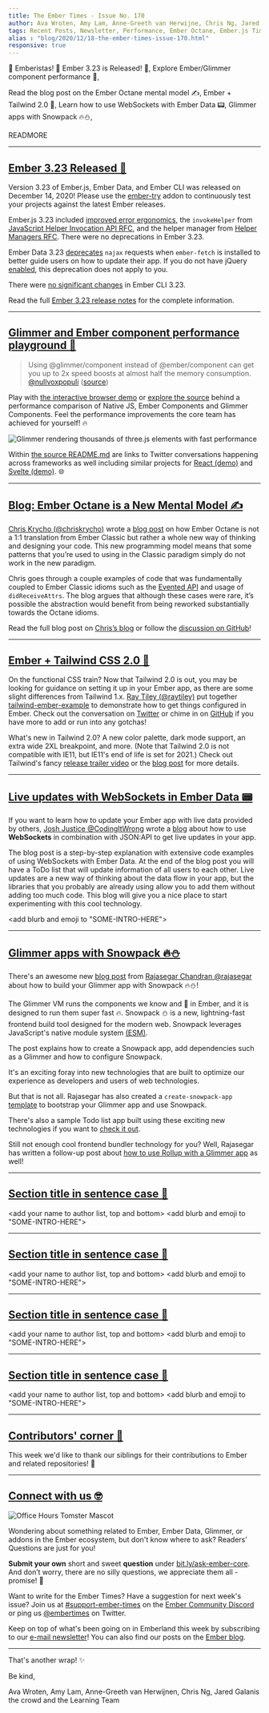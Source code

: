 ```yaml
---
title: The Ember Times - Issue No. 170
author: Ava Wroten, Amy Lam, Anne-Greeth van Herwijne, Chris Ng, Jared Galanis the crowd
tags: Recent Posts, Newsletter, Performance, Ember Octane, Ember.js Times, Ember Times, 2020
alias : "blog/2020/12/18-the-ember-times-issue-170.html"
responsive: true
---
```


👏 Emberistas! 🐹
Ember 3.23 is Released! 🐹,
Explore Ember/Glimmer component performance 🚅,
<!--alex ignore nuts-->
Read the blog post on the Ember Octane mental model ✍️,
Ember + Tailwind 2.0 🎨,
Learn how to use WebSockets with Ember Data 📟,
Glimmer apps with Snowpack 🔥️⛄,

READMORE

---

## [Ember 3.23 Released 🐹](https://blog.emberjs.com/2020/12/14/ember-3-23-released.html)

Version 3.23 of Ember.js, Ember Data, and Ember CLI was released on December 14, 2020! Please use the [ember-try](https://github.com/ember-cli/ember-try) addon to continuously test your projects against the latest Ember releases.

Ember.js 3.23 included [improved error ergonomics](https://github.com/emberjs/ember.js/pull/19213), the `invokeHelper` from [JavaScript Helper Invocation API RFC](https://github.com/emberjs/rfcs/blob/master/text/0626-invoke-helper.md), and the helper manager from [Helper Managers RFC](https://github.com/emberjs/rfcs/blob/master/text/0625-helper-managers.md). There were no deprecations in Ember 3.23.

Ember Data 3.23 [deprecates](https://deprecations.emberjs.com/ember-data/v3.x/#toc_ember-data-najax-fallback) `najax` requests when `ember-fetch` is installed to better guide users on how to update their app. If you do not have jQuery [enabled](https://guides.emberjs.com/release/configuring-ember/optional-features/), this deprecation does not apply to you.

There were [no significant changes](https://github.com/ember-cli/ember-cli/releases/tag/v3.23.0) in Ember CLI 3.23.

Read the full [Ember 3.23 release notes](https://blog.emberjs.com/2020/12/14/ember-3-23-released.html) for the complete information.

---

## [Glimmer and Ember component performance playground 🚅](https://nullvoxpopuli.github.io/ember-three-boxes-demo/)

> Using @glimmer/component instead of @ember/component can get you up to 2x speed boosts at almost half the memory consumption.
> [@nullvoxpopuli](https://twitter.com/nullvoxpopuli) ([source](https://twitter.com/nullvoxpopuli/status/1335616011744251907))

Play with [the interactive browser demo](https://nullvoxpopuli.github.io/ember-three-boxes-demo/) or [explore the source](https://github.com/NullVoxPopuli/ember-three-boxes-demo) behind a performance comparison of Native JS, Ember Components and Glimmer Components. Feel the performance improvements the core team has achieved for yourself! 🔥

![Glimmer rendering thousands of three.js elements with fast performance](/images/blog/emberjstimes/nullvoxpopuli-glimmer-performance.png)

Within [the source README.md](https://github.com/NullVoxPopuli/ember-three-boxes-demo/blob/master/README.md) are links to Twitter conversations happening across frameworks as well including similar projects for [React (demo)](https://twitter.com/0xca0a/status/1199997552466288641) and [Svelte (demo)](https://twitter.com/Rich_Harris/status/1200807952522842112). 🌐

---

<!--alex ignore nuts-->
## [Blog: Ember Octane is a New Mental Model ✍️](https://v5.chriskrycho.com/journal/ember-octane-is-a-new-mental-model/)

<!--alex ignore easy-->
[Chris Krycho (@chriskrycho)](https://github.com/chriskrycho) wrote a [blog post](https://v5.chriskrycho.com/journal/ember-octane-is-a-new-mental-model/) on how Ember Octane is not a 1:1 translation from Ember Classic but rather a whole new way of thinking and designing your code. This new programming model means that some patterns that you’re used to using in the Classic paradigm simply do not work in the new paradigm.

Chris goes through a couple examples of code that was fundamentally coupled to Ember Classic idioms such as the [Evented API](https://api.emberjs.com/ember/release/classes/Evented) and usage of `didReceiveAttrs`. The blog argues that although these cases were rare, it’s possible the abstraction would benefit from being reworked substantially towards the Octane idioms.

Read the full blog post on [Chris’s blog](https://v5.chriskrycho.com/journal/ember-octane-is-a-new-mental-model/) or follow the [discussion on GitHub](https://github.com/emberjs/rfcs/pull/669#issuecomment-739320902)!

---

## [Ember + Tailwind CSS 2.0 🎨](https://twitter.com/alexlafroscia/status/1330557883566739456)

On the functional CSS train? Now that Tailwind 2.0 is out, you may be looking for guidance on setting it up in your Ember app, as there are some slight differences from Tailwind 1.x. [Ray Tiley (@raytiley)](https://github.com/raytiley/tailwind-ember-example) put together [tailwind-ember-example](https://github.com/raytiley/tailwind-ember-example) to demonstrate how to get things configured in Ember. Check out the conversation on [Twitter](https://twitter.com/raytiley/status/1330493161848905730) or chime in on [GitHub](https://github.com/raytiley/tailwind-ember-example) if you have more to add or run into any gotchas!

What's new in Tailwind 2.0? A new color palette, dark mode support, an extra wide 2XL breakpoint, and more. (Note that Tailwind 2.0 is not compatible with IE11, but IE11's end of life is set for 2021.) Check out Tailwind's fancy [release trailer video](https://www.youtube.com/watch?v=3u_vIdnJYLc&feature=emb_logo) or the [blog post](https://blog.tailwindcss.com/tailwindcss-v2) for more details.

---

## [Live updates with WebSockets in Ember Data 📟](https://codingitwrong.com/2020/10/02/ember-data-live-updates-with-rails.html)

If you want to learn how to update your Ember app with live data provided by others, [Josh Justice @CodingItWrong](https://github.com/codingitwrong) wrote a [blog](https://codingitwrong.com/2020/10/02/ember-data-live-updates-with-rails.html) about how to use **WebSockets** in combination with JSON:API to get live updates in your app. 

The blog post is a step-by-step explanation with extensive code examples of using WebSockets with Ember Data. At the end of the blog post you will have a ToDo list that will update information of all users to each other. Live updates are a new way of thinking about the data flow in your app, but the libraries that you probably are already using allow you to add them without adding too much code. This blog will give you a nice place to start experimenting with this cool technology.


<add blurb and emoji to "SOME-INTRO-HERE">

---

## [Glimmer apps with Snowpack 🔥️⛄](https://dev.to/rajasegar/building-glimmer-apps-with-snowpack-igc)

There's an awesome new [blog post](https://dev.to/rajasegar/building-glimmer-apps-with-snowpack-igc) from [Rajasegar Chandran @rajasegar](https://github.com/rajasegar) about how to build your Glimmer app with Snowpack 🔥️⛄!

The Glimmer VM runs the components we know and 💜 in Ember, and it is designed to run them super fast 🔥. Snowpack ⛄️ is a new, lightning-fast frontend build tool designed for the modern web. Snowpack leverages JavaScript's native module system [(ESM)](https://developer.mozilla.org/en-US/docs/Web/JavaScript/Reference/Statements/import).

The post explains how to create a Snowpack app, add dependencies such as a Glimmer and how to configure Snowpack.

It's an exciting foray into new technologies that are built to optimize our experience as developers and users of web technologies.

But that is not all. Rajasegar has also created a `create-snowpack-app` [template](https://github.com/rajasegar/snowpack-app-template-glimmer) to bootstrap your Glimmer app and use Snowpack. 

There's also a sample Todo list app built using these exciting new technologies if you want to [check it out](https://todolist-glimmer-snowpack.surge.sh/).

Still not enough cool frontend bundler technology for you? Well, Rajasegar has written a follow-up post about [how to use Rollup with a Glimmer app](https://dev.to/rajasegar/building-glimmer-apps-with-rollup-3jcj) as well!

---

## [Section title in sentence case 🐹](section-url)

<change section title emoji>
<consider adding some bold to your paragraph>
<please include link to external article/repo/etc in paragraph / body text, not just header title above>

<add your name to author list, top and bottom>
<add blurb and emoji to "SOME-INTRO-HERE">

---

## [Section title in sentence case 🐹](section-url)

<change section title emoji>
<consider adding some bold to your paragraph>
<please include link to external article/repo/etc in paragraph / body text, not just header title above>

<add your name to author list, top and bottom>
<add blurb and emoji to "SOME-INTRO-HERE">

---

## [Section title in sentence case 🐹](section-url)

<change section title emoji>
<consider adding some bold to your paragraph>
<please include link to external article/repo/etc in paragraph / body text, not just header title above>

<add your name to author list, top and bottom>
<add blurb and emoji to "SOME-INTRO-HERE">

---

## [Section title in sentence case 🐹](section-url)

<change section title emoji>
<consider adding some bold to your paragraph>
<please include link to external article/repo/etc in paragraph / body text, not just header title above>

<add your name to author list, top and bottom>
<add blurb and emoji to "SOME-INTRO-HERE">

---

## [Contributors' corner 👏](https://guides.emberjs.com/release/contributing/repositories/)

<p>This week we'd like to thank our siblings for their contributions to Ember and related repositories! 💖</p>

---

## [Connect with us 🤓](https://docs.google.com/forms/d/e/1FAIpQLScqu7Lw_9cIkRtAiXKitgkAo4xX_pV1pdCfMJgIr6Py1V-9Og/viewform)

<div class="blog-row">
  <img class="float-right small transparent padded" alt="Office Hours Tomster Mascot" title="Readers' Questions" src="/images/tomsters/officehours.png" />

  <p>Wondering about something related to Ember, Ember Data, Glimmer, or addons in the Ember ecosystem, but don't know where to ask? Readers’ Questions are just for you!</p>

  <p><strong>Submit your own</strong> short and sweet <strong>question</strong> under <a href="https://bit.ly/ask-ember-core" target="rq">bit.ly/ask-ember-core</a>. And don’t worry, there are no silly questions, we appreciate them all - promise! 🤞</p>

  <p>Want to write for the Ember Times? Have a suggestion for next week's issue? Join us at <a href="https://discordapp.com/channels/480462759797063690/485450546887786506">#support-ember-times</a> on the <a href="https://discord.gg/emberjs">Ember Community Discord</a> or ping us <a href="https://twitter.com/embertimes">@embertimes</a> on Twitter.</p>

  <p>Keep on top of what's been going on in Emberland this week by subscribing to our <a href="https://the-emberjs-times.ongoodbits.com/">e-mail newsletter</a>! You can also find our posts on the <a href="https://emberjs.com/blog/tags/newsletter.html">Ember blog</a>.</p>
</div>

---

That's another wrap! ✨

Be kind,

Ava Wroten, Amy Lam, Anne-Greeth van Herwijnen, Chris Ng, Jared Galanis the crowd and the Learning Team
